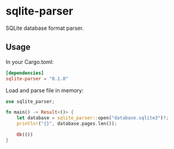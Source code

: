 # sqlite-parser
SQLite database format parser.

## Usage

In your Cargo.toml:

```toml
[dependencies]
sqlite-parser = "0.1.0"
```

Load and parse file in memory:

```rust
use sqlite_parser;

fn main() -> Result<()> {
    let database = sqlite_parser::open("database.sqlite3")?;
    println!("{}", database.pages.len());

    Ok(())
}
```

